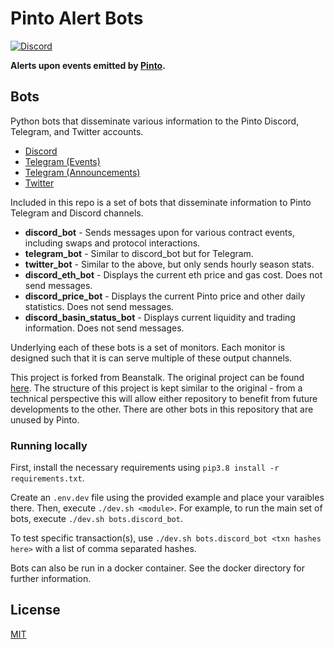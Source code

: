 [discord-badge]: https://img.shields.io/discord/1308123512216748105?label=Pinto%20Discord
[discord-url]: https://pinto.money/discord

# Pinto Alert Bots

[![Discord][discord-badge]][discord-url]

**Alerts upon events emitted by [Pinto](https://github.com/pinto-org/protocol).**

## Bots

Python bots that disseminate various information to the Pinto Discord, Telegram, and Twitter accounts. 
- [Discord](https://pinto.money/discord)
- [Telegram (Events)](https://t.me/pintotracker)
- [Telegram (Announcements)](https://t.me/pintoannouncements)
- [Twitter](https://x.com/pintomoneybot)

Included in this repo is a set of bots that disseminate information to Pinto Telegram and Discord channels.
- **discord_bot** - Sends messages upon for various contract events, including swaps and protocol interactions.
- **telegram_bot** - Similar to discord_bot but for Telegram.
- **twitter_bot** - Similar to the above, but only sends hourly season stats.
- **discord_eth_bot** - Displays the current eth price and gas cost. Does not send messages.
- **discord_price_bot** - Displays the current Pinto price and other daily statistics. Does not send messages.
- **discord_basin_status_bot** - Displays current liquidity and trading information. Does not send messages.

Underlying each of these bots is a set of monitors. Each monitor is designed such that it is can serve multiple of these output channels.

This project is forked from Beanstalk. The original project can be found [here](https://github.com/BeanstalkFarms/Beanstalk-Py). The structure of this project is kept similar to the original - from a technical perspective this will allow either repository to benefit from future developments to the other. There are other bots in this repository that are unused by Pinto.

### Running locally
First, install the necessary requirements using `pip3.8 install -r requirements.txt`.

Create an `.env.dev` file using the provided example and place your varaibles there. Then, execute `./dev.sh <module>`. For example, to run the main set of bots, execute `./dev.sh bots.discord_bot`.

To test specific transaction(s), use `./dev.sh bots.discord_bot <txn hashes here>` with a list of comma separated hashes.

Bots can also be run in a docker container. See the docker directory for further information.

## License

[MIT](https://github.com/pinto-org/alerts/blob/main/LICENSE.txt)